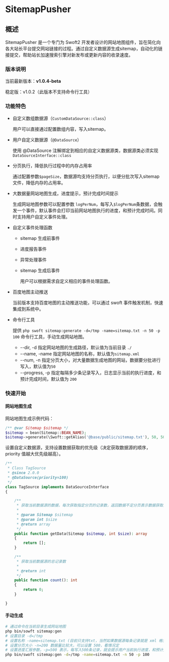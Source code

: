 # SitemapPusher

## 概述

SitemapPusher 是一个专门为 Swoft2 开发者设计的网站地图组件，旨在简化向各大站长平台提交网站链接的过程。通过自定义数据源生成sitemap，自动化的链接提交，帮助站长加速搜索引擎对新发布或更新内容的收录速度。

### 版本说明

当前最新版本：**v1.0.4-beta**

稳定版：v1.0.2（此版本不支持命令行工具）

### 功能特色

+ 自定义数组数据源（`CustomDataSource::class`）

  用户可以直接通过配置数组内容，写入sitemap。

+ 用户自定义数据源（`@DataSource`）

  使用 @DataSource 注解绑定到相应的自定义数据源类，数据源类必须实现 `DataSourceInterface::class`

+ 分页执行，降低执行过程中的内存占用率

  通过配置参数`$pageSize`，数据源均支持分页执行，以便分批次写入sitemap 文件，降低内存的占用率。

+ 大数据量网站地图生成，进度提示，预计完成时间提示

  生成网站地图参数可以配置参数 `logPerNum`，每写入`$logPerNum`条数据，会触发一个事件，默认事件会打印当前网站地图执行的进度，和预计完成时间。同时支持用户自定义事件处理。

+ 自定义事件处理函数

    + sitemap 生成前事件

    + 进度报告事件

    + 异常处理事件

    + sitemap 生成后事件

      用户可以根据需求自定义相应的事件处理函数。

+ 百度地图主动推送

  当前版本支持百度地图的主动推送功能，可以通过 swoft 事件触发机制，快速集成到系统中。

+ 命令行工具

  提供 `php swoft sitemap:generate -d=/tmp -name=sitemap.txt -n 50 -p 100` 命令行工具，手动生成网站地图。

    + --dir, -d 指定网站地图的生成路径，默认值为当前目录 `./`
    + --name, -name 指定网站地图的名称，默认值为`sitemap.xml`
    + --num, -n 指定分页大小，对大量数据生成地图的网站，数据要分批进行写入，默认值为`50`
    + --progress, -p 指定每隔多少条记录写入，日志显示当前的执行进度，和预计完成时间，默认值为 `200`

### 快速开始

#### 网站地图生成

网站地图生成示例代码：

```php
/** @var Sitemap $sitemap */
$sitemap = bean(Sitemap::BEAN_NAME);
$sitemap->generate(\Swoft::getAlias('@base/public/sitemap.txt'), 50, 50);
```

设置自定义数据源，支持设置数据获取的优先级（决定获取数据源的顺序，priority 值越大优先级越高）。

```php
/**
 * Class TagSource
 * @since 2.0.0
 * @DataSource(priority=100)
 */
class TagSource implements DataSourceInterface
{

    /**
     * 获取当前数据源的数据，每次获取指定分页的记录数，返回数据不足分页表示数据获取完毕.
     *
     * @param Sitemap $sitemap
     * @param int $size
     * @return array
     */
    public function getData(Sitemap $sitemap, int $size): array
    {
        return [];
    }

    /**
     * 获取当前数据源的总记录数
     *
     * @return int
     */
    public function count(): int
    {
        return 0;
    }

}
```

#### 手动生成

```bash
# 通过命令在当前目录生成网站地图
php bin/sowft sitemap:gen
# 设置目录 -d=/tmp
# 设置名称 -name=sitemap.txt (目前只支持txt，当然如果数据源每条记录就是 xml 格式，也可以生成xml)
# 设置分页大小 -n=200 数据量比较大，可以设置 500，看情况定
# 设置进度汇报参数，-p=500 表示，每写入500条记录，就会提示用户当前执行进度，和预计完成时间。
php bin/swoft sitemap:gen -d=/tmp -name=sitemap.txt -n 50 -p 100
```
